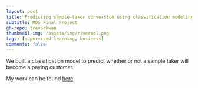 ```yaml
---
layout: post
title: Predicting sample-taker conversion using classification modeling.
subtitle: MDS Final Project
gh-repo: trevorkwan
thumbnail-img: /assets/img/riversol.png
tags: [supervised learning, business]
comments: false
---
```


We built a classification model to predict whether or not a sample taker will become a paying customer. 

My work can be found [here](https://github.com/trevorkwan/Riversol-Data-Science-MDS-Capstone-Project).
